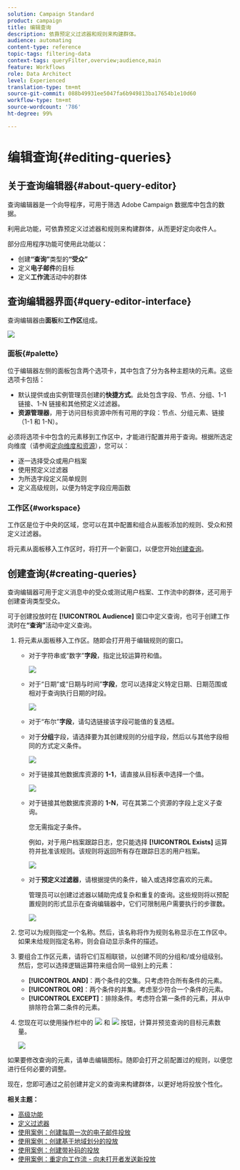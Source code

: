 ```yaml
---
solution: Campaign Standard
product: campaign
title: 编辑查询
description: 依靠预定义过滤器和规则来构建群体。
audience: automating
content-type: reference
topic-tags: filtering-data
context-tags: queryFilter,overview;audience,main
feature: Workflows
role: Data Architect
level: Experienced
translation-type: tm+mt
source-git-commit: 088b49931ee5047fa6b949813ba17654b1e10d60
workflow-type: tm+mt
source-wordcount: '786'
ht-degree: 99%

---
```



# 编辑查询{#editing-queries}

## 关于查询编辑器{#about-query-editor}

查询编辑器是一个向导程序，可用于筛选 Adobe Campaign 数据库中包含的数据。

利用此功能，可依靠预定义过滤器和规则来构建群体，从而更好定向收件人。

部分应用程序功能可使用此功能以：

* 创建&#x200B;**“查询”**&#x200B;类型的&#x200B;**“受众”**
* 定义&#x200B;**电子邮件**&#x200B;的目标
* 定义&#x200B;**工作流**&#x200B;活动中的群体

## 查询编辑器界面{#query-editor-interface}

查询编辑器由&#x200B;**面板**&#x200B;和&#x200B;**工作区**&#x200B;组成。

![](assets/query_editor_overview.png)

### 面板{#palette}

位于编辑器左侧的面板包含两个选项卡，其中包含了分为各种主题块的元素。这些选项卡包括：

* 默认提供或由实例管理员创建的&#x200B;**快捷方式**。此处包含字段、节点、分组、1-1 链接、1-N 链接和其他预定义过滤器。
* **资源管理器**，用于访问目标资源中所有可用的字段：节点、分组元素、链接（1-1 和 1-N）。

必须将选项卡中包含的元素移到工作区中，才能进行配置并用于查询。根据所选定向维度（请参阅[定向维度和资源](../../automating/using/query.md#targeting-dimensions-and-resources)），您可以：

* 逐一选择受众或用户档案
* 使用预定义过滤器
* 为所选字段定义简单规则
* 定义高级规则，以便为特定字段应用函数

### 工作区{#workspace}

工作区是位于中央的区域，您可以在其中配置和组合从面板添加的规则、受众和预定义过滤器。

将元素从面板移入工作区时，将打开一个新窗口，以便您开始[创建查询](#creating-queries)。

## 创建查询{#creating-queries}

查询编辑器可用于定义消息中的受众或测试用户档案、工作流中的群体，还可用于创建查询类型受众。

可于创建投放时在 **[!UICONTROL Audience]** 窗口中定义查询，也可于创建工作流时在&#x200B;**“查询”**&#x200B;活动中定义查询。

1. 将元素从面板移入工作区。随即会打开用于编辑规则的窗口。

   * 对于字符串或“数字”**字段**，指定比较运算符和值。

      ![](assets/query_editor_audience_definition2.png)

   * 对于“日期”或“日期与时间”**字段**，您可以选择定义特定日期、日期范围或相对于查询执行日期的时段。

      ![](assets/query_editor_date_field.png)

   * 对于“布尔”**字段**，请勾选链接该字段可能值的复选框。
   * 对于&#x200B;**分组**&#x200B;字段，请选择要为其创建规则的分组字段，然后以与其他字段相同的方式定义条件。

      ![](assets/query_editor_audience_definition4.png)

   * 对于链接其他数据库资源的 **1-1**，请直接从目标表中选择一个值。

      ![](assets/query_editor_audience_definition5.png)

   * 对于链接其他数据库资源的 **1-N**，可在其第二个资源的字段上定义子查询。

      您无需指定子条件。

      例如，对于用户档案跟踪日志，您只能选择 **[!UICONTROL Exists]** 运算符并批准该规则。该规则将返回所有存在跟踪日志的用户档案。

      ![](assets/query_editor_audience_definition6.png)

   * 对于&#x200B;**预定义过滤器**，请根据提供的条件，输入或选择您喜欢的元素。

      管理员可以创建过滤器以辅助完成复杂和重复的查询。这些规则将以预配置规则的形式显示在查询编辑器中，它们可限制用户需要执行的步骤数。

      ![](assets/query-editor_filter_email-audience_filter.png)

1. 您可以为规则指定一个名称。然后，该名称将作为规则名称显示在工作区中。如果未给规则指定名称，则会自动显示条件的描述。
1. 要组合工作区元素，请将它们互相联锁，以创建不同的分组和/或分组级别。然后，您可以选择逻辑运算符来组合同一级别上的元素：

   * **[!UICONTROL AND]**：两个条件的交集。只考虑符合所有条件的元素。
   * **[!UICONTROL OR]**：两个条件的并集。考虑至少符合一个条件的元素。
   * **[!UICONTROL EXCEPT]**：排除条件。考虑符合第一条件的元素，并从中排除符合第二条件的元素。

1. 您现在可以使用操作栏中的 ![](assets/count.png) 和 ![](assets/preview.png) 按钮，计算并预览查询的目标元素数量。

   ![](assets/query_editor_combining_rules.png)

如果要修改查询的元素，请单击编辑图标。随即会打开之前配置过的规则，以便您进行任何必要的调整。

现在，您即可通过之前创建并定义的查询来构建群体，以更好地将投放个性化。

**相关主题：**

* [高级功能](../../automating/using/advanced-expression-editing.md)
* [定义过滤器](../../developing/using/configuring-filter-definition.md)
* [使用案例：创建每周一次的电子邮件投放](../../automating/using/workflow-weekly-offer.md)
* [使用案例：创建基于地域划分的投放](../../automating/using/workflow-segmentation-location.md)
* [使用案例：创建带补码的投放](../../automating/using/workflow-created-query-with-complement.md)
* [使用案例：重定向工作流 - 向未打开者发送新投放](../../automating/using/workflow-cross-channel-retargeting.md)
